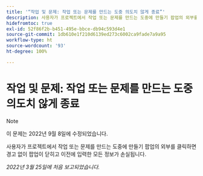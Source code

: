 ```yaml
---
title: '“작업 및 문제: 작업 또는 문제를 만드는 도중 의도치 않게 종료”'
description: 사용자가 프로젝트에서 작업 또는 문제를 만드는 도중에 만들기 팝업의 외부를 클릭하면 경고 없이 팝업이 닫히고 입력한 모든 정보가 손실됩니다.
hidefromtoc: true
exl-id: 52f86f2b-b451-495e-bbce-db94c593d4e1
source-git-commit: 1db610e1f210d6139ed273c6002ca9fade7a9a95
workflow-type: ht
source-wordcount: '93'
ht-degree: 100%

---
```


# 작업 및 문제: 작업 또는 문제를 만드는 도중 의도치 않게 종료

>[!NOTE]
>
> 이 문제는 2022년 9월 8일에 수정되었습니다.

사용자가 프로젝트에서 작업 또는 문제를 만드는 도중에 만들기 팝업의 외부를 클릭하면 경고 없이 팝업이 닫히고 이전에 입력한 모든 정보가 손실됩니다.

_2022년 3월 25일에 처음 보고되었습니다._
